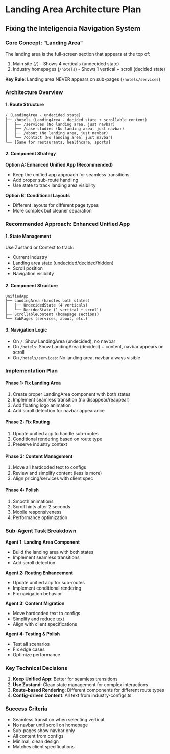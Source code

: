 # Landing Area Architecture Plan
## Fixing the Inteligencia Navigation System

### Core Concept: "Landing Area"
The landing area is the full-screen section that appears at the top of:
1. Main site (`/`) - Shows 4 verticals (undecided state)
2. Industry homepages (`/hotels`) - Shows 1 vertical + scroll (decided state)

**Key Rule**: Landing area NEVER appears on sub-pages (`/hotels/services`)

### Architecture Overview

#### 1. Route Structure
```
/ (LandingArea - undecided state)
├── /hotels (LandingArea - decided state + scrollable content)
│   ├── /services (No landing area, just navbar)
│   ├── /case-studies (No landing area, just navbar)
│   ├── /about (No landing area, just navbar)
│   └── /contact (No landing area, just navbar)
└── [Same for restaurants, healthcare, sports]
```

#### 2. Component Strategy

**Option A: Enhanced Unified App (Recommended)**
- Keep the unified app approach for seamless transitions
- Add proper sub-route handling
- Use state to track landing area visibility

**Option B: Conditional Layouts**
- Different layouts for different page types
- More complex but cleaner separation

### Recommended Approach: Enhanced Unified App

#### 1. State Management
Use Zustand or Context to track:
- Current industry
- Landing area state (undecided/decided/hidden)
- Scroll position
- Navigation visibility

#### 2. Component Structure
```
UnifiedApp
├── LandingArea (handles both states)
│   ├── UndecidedState (4 verticals)
│   └── DecidedState (1 vertical + scroll)
├── ScrollableContent (homepage sections)
└── SubPages (services, about, etc.)
```

#### 3. Navigation Logic
- On `/`: Show LandingArea (undecided), no navbar
- On `/hotels`: Show LandingArea (decided) + content, navbar appears on scroll
- On `/hotels/services`: No landing area, navbar always visible

### Implementation Plan

#### Phase 1: Fix Landing Area
1. Create proper LandingArea component with both states
2. Implement seamless transition (no disappear/reappear)
3. Add floating logo animation
4. Add scroll detection for navbar appearance

#### Phase 2: Fix Routing
1. Update unified app to handle sub-routes
2. Conditional rendering based on route type
3. Preserve industry context

#### Phase 3: Content Management
1. Move all hardcoded text to configs
2. Review and simplify content (less is more)
3. Align pricing/services with client spec

#### Phase 4: Polish
1. Smooth animations
2. Scroll hints after 2 seconds
3. Mobile responsiveness
4. Performance optimization

### Sub-Agent Task Breakdown

**Agent 1: Landing Area Component**
- Build the landing area with both states
- Implement seamless transitions
- Add scroll detection

**Agent 2: Routing Enhancement**
- Update unified app for sub-routes
- Implement conditional rendering
- Fix navigation behavior

**Agent 3: Content Migration**
- Move hardcoded text to configs
- Simplify and reduce text
- Align with client specifications

**Agent 4: Testing & Polish**
- Test all scenarios
- Fix edge cases
- Optimize performance

### Key Technical Decisions

1. **Keep Unified App**: Better for seamless transitions
2. **Use Zustand**: Clean state management for complex interactions
3. **Route-based Rendering**: Different components for different route types
4. **Config-driven Content**: All text from industry-configs.ts

### Success Criteria
- Seamless transition when selecting vertical
- No navbar until scroll on homepage
- Sub-pages show navbar only
- All content from configs
- Minimal, clean design
- Matches client specifications
